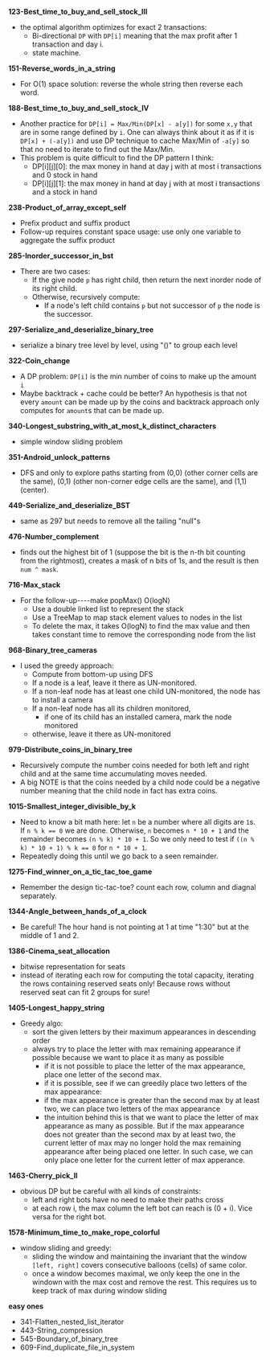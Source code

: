 **123-Best_time_to_buy_and_sell_stock_III**
- the optimal algorithm optimizes for exact 2 transactions:
    - Bi-directional `DP` with `DP[i]` meaning that the max profit after 1 transaction and day i.
    - state machine.    

**151-Reverse_words_in_a_string**
- For O(1) space solution: reverse the whole string then reverse each word.

**188-Best_time_to_buy_and_sell_stock_IV**
- Another practice for `DP[i] = Max/Min(DP[x] - a[y])` for some `x,y`
  that are in some range defined by `i`.  One can always think about
  it as if it is `DP[x] + (-a[y])` and use DP technique to cache
  Max/Min of `-a[y]` so that no need to iterate to find out the
  Max/Min.
- This problem is quite difficult to find the DP pattern I think:
    - DP[i][j][0]: the max money in hand at day j with at most i transactions and 0 stock in hand
    - DP[i][j][1]: the max money in hand at day j with at most i transactions and a stock in hand

**238-Product_of_array_except_self**
- Prefix product and suffix product
- Follow-up requires constant space usage: use only one variable to aggregate the suffix product


**285-Inorder_successor_in_bst**
- There are two cases:
    - If the give node `p` has right child, then return the next inorder node of its right child.
    - Otherwise, recursively compute:
        - If a node's left child contains `p` but not successor of `p` the node is the successor.

**297-Serialize_and_deserialize_binary_tree**
- serialize a binary tree level by level, using "()" to group each level

**322-Coin_change**
- A DP problem: `DP[i]` is the min number of coins to make up the amount `i`
- Maybe backtrack + cache could be better? An hypothesis is that not
  every `amount` can be made up by the coins and backtrack approach only
  computes for `amount`s that can be made up.

**340-Longest_substring_with_at_most_k_distinct_characters**
- simple window sliding problem

**351-Android_unlock_patterns**
- DFS and only to explore paths starting from (0,0) (other corner
  cells are the same), (0,1) (other non-corner edge cells are the
  same), and (1,1) (center).

**449-Serialize_and_deserialize_BST**
- same as 297 but needs to remove all the tailing "null"s

**476-Number_complement**
- finds out the highest bit of 1 (suppose the bit is the n-th bit
  counting from the rightmost), creates a mask of n bits of 1s, and
  the result is then `num ^ mask`.

**716-Max_stack**
- For the follow-up----make popMax() O(logN)
    - Use a double linked list to represent the stack
    - Use a TreeMap to map stack element values to nodes in the list    
    - To delete the max, it takes O(logN) to find the max value and
      then takes constant time to remove the corresponding node from
      the list

**968-Binary_tree_cameras**
- I used the greedy approach:
    - Compute from bottom-up using DFS
    - If a node is a leaf, leave it there as UN-monitored.
    - If a non-leaf node has at least one child UN-monitored, the node has to install a camera
    - If a non-leaf node has all its children monitored,
        - if one of its child has an installed camera, mark the node monitored
	- otherwise, leave it there as UN-monitored

**979-Distribute_coins_in_binary_tree**
- Recursively compute the number coins needed for both left and right
  child and at the same time accumulating moves needed.
- A big NOTE is that the coins needed by a child node could be a
  negative number meaning that the child node in fact has extra coins.

**1015-Smallest_integer_divisible_by_k**
- Need to know a bit math here: let `n` be a number where all digits
  are `1`s.  If `n % k == 0` we are done.  Otherwise,  `n` becomes `n * 10 + 1` and the remainder becomes
  `(n % k) * 10 + 1`.  So we only need to test if `((n % k) * 10 + 1) % k == 0` for `n * 10 + 1`.
- Repeatedly doing this until we go back to a seen remainder.  

**1275-Find_winner_on_a_tic_tac_toe_game**
- Remember the design tic-tac-toe? count each row, column and diagnal separately.

**1344-Angle_between_hands_of_a_clock**
- Be careful! The hour hand is not pointing at 1 at time "1:30" but at
  the middle of 1 and 2.

**1386-Cinema_seat_allocation**
- bitwise representation for seats
- instead of iterating each row for computing the total capacity, iterating the
  rows containing reserved seats only! Because rows without reserved seat can fit 2 groups for sure!

**1405-Longest_happy_string**
- Greedy algo:
    - sort the given letters by their maximum appearances in descending order    
    - always try to place the letter with max remaining appearance if
      possible because we want to place it as many as possible    
        - if it is not possible to place the letter of the max
          appearance, place one letter of the second max.	
        - if it is possible, see if we can greedily place two letters
          of the max appearance:	
	    - if the max appearance is greater than the second max by
              at least two, we can place two letters of the max
              appearance	      
	    - the intuition behind this is that we want to place the
              letter of max appearance as many as possible.  But if
              the max appearance does not greater than the second max
              by at least two, the current letter of max may no longer
              hold the max remaining appearance after being placed one
              letter.  In such case, we can only place one letter for
              the current letter of max apperance.

**1463-Cherry_pick_II**
- obvious DP but be careful with all kinds of constraints:
    - left and right bots have no need to make their paths cross    
    - at each row i, the max column the left bot can reach is (0 +
      i). Vice versa for the right bot.

**1578-Minimum_time_to_make_rope_colorful**
- window sliding and greedy:
    - sliding the window and maintaining the invariant that the window
      `[left, right]` covers consecutive balloons (cells) of same
      color.      
    - once a window becomes maximal, we only keep the one in the
      windown with the max cost and remove the rest.  This requires us
      to keep track of max during window sliding

**easy ones**
- 341-Flatten_nested_list_iterator
- 443-String_compression
- 545-Boundary_of_binary_tree
- 609-Find_duplicate_file_in_system